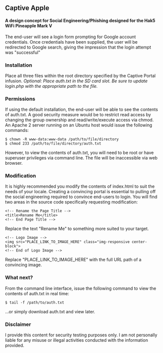## Captive Apple
#### A design concept for Social Engineering/Phishing designed for the Hak5 WiFi Pineapple Mark V 
The end-user will see a login form prompting for Google account credentials. Once credentials have been supplied, the user will be redirected to Google search, giving the impression that the login attempt was "successful"
### Installation
Place all three files within the root directory specified by the Captive Portal infusion. *Optional: Place auth.txt in the SD card slot. Be sure to update login.php with the appropriate path to the file.*
### Permissions
If using the default installation, the end-user will be able to see the contents of auth.txt. A good security measure would be to restrict read access by changing the group ownership and read/write/execute access via chmod. An Apache 2 server running on an Ubuntu host would issue the following commands:
```
$ chown -R www-data:www-data /path/to/file/directory
$ chmod 233 /path/to/file/directory/auth.txt
```
However, to view the contents of auth.txt, you will need to be root or have superuser privileges via command line. The file will be inaccessible via web browser.
### Modification
It is highly recommended you modify the contents of index.html to suit the needs of your locale. Creating a convincing portal is essential to pulling off the social engineering required to convince end-users to login. You will find two areas in the source code specifically requesting modification:
```
<!-- Rename the Page Title -->
<title>Rename Me</title>
<!-- End Page Title -->
```
Replace the text "Rename Me" to something more suited to your target.
```
<!-- Logo Image -->
<img src="PLACE_LINK_TO_IMAGE_HERE" class="img-responsive center-block">
<!-- End of Logo Image -->
```
Replace "PLACE_LINK_TO_IMAGE_HERE" with the full URL path of a convincing image.

### What next?
From the command line interface, issue the following command to view the contents of auth.txt in real time:
```
$ tail -f /path/to/auth.txt
```
...or simply download auth.txt and view later.
### Disclaimer
I provide this content for security testing purposes only. I am not personally liable for any misuse or illegal activities conducted with the information provided.
